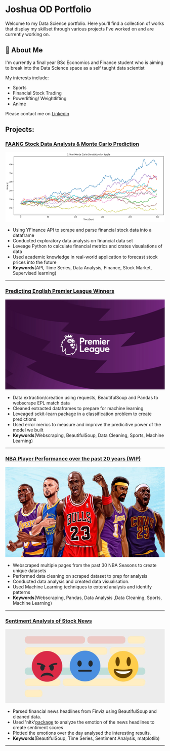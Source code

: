 # Joshua OD Portfolio

Welcome to my Data Science portfolio. Here you'll find a collection of works that display my skillset
through various projects I've worked on and are currently working on.




## 🚀 About Me
I'm currently a final year BSc Economics and Finance student who is aiming to break into the Data Science space as a self taught data scientist

My interests include:
- Sports
- Financial Stock Trading
- Powerlifting/ Weightlifting
- Anime 

Please contact me on [Linkedin](https://www.linkedin.com/in/joshua-osei/)
 
## Projects:

###  [FAANG Stock Data Analysis & Monte Carlo Prediction](https://github.com/JoshuaOD/Projects/tree/main/FAANG)
![image](https://github.com/JoshuaOD/Projects/blob/main/images/download.png)
* Using YFinance API to scrape and parse financial stock data into a dataframe 
* Conducted exploratory data analysis on financial data set
* Leveage Python to calculate financial metrics and crates visualations of data
* Used academic knowledge in real-world application to forecast stock prices into the future
* **Keywords**(API, Time Series, Data Analysis, Finance, Stock Market, Supervised learning)



---
###  [Predicting English Premier League Winners](https://github.com/JoshuaOD/Projects/tree/main/Premier%20League)
![image](https://github.com/JoshuaOD/Projects/blob/main/images/epl.jpg)
* Data extraction/creation using requests, BeautifulSoup and Pandas to webscrape EPL match data
* Cleaned extracted dataframes to prepare for machine learning
* Leveaged sckit-learn package in a classification problem to create predictions
* Used error merics to measure and improve the predicitive power of the model we built
* **Keywords**(Webscraping, BeautifulSoup, Data Cleaning, Sports, Machine Learning)

---
 
###  [NBA Player Performance over the past 20 years (WIP)](https://github.com/JoshuaOD/Projects/tree/main/NBA%20Projects)
![image](https://github.com/JoshuaOD/Projects/blob/main/images/nba.jpg)
* Webscraped multiple pages from the past 30 NBA Seasons to create unique datasets
* Performed data cleaning on scraped dataset to prep for analysis
* Conducted data analysis and created data visualisation.
* Used Machine Learning techniques to extend analysis and identify patterns
* **Keywords**(Webscraping, Pandas, Data Analysis ,Data Cleaning, Sports, Machine Learning)
---
 
 
### [Sentiment Analysis of Stock News](https://github.com/JoshuaOD/Projects/tree/main/Sentiment%20Analysis)
![image](https://github.com/JoshuaOD/Projects/blob/main/images/sentiment.jpeg)
* Parsed financial news headlines from Finviz using BeautifulSoup and cleaned data.
* Used 'nltk'[package](https://www.nltk.org/api/nltk.sentiment.html) to analyze the emotion of the news headlines to create sentiment scores
* Plotted the emotions over the day analysed the interesting results.
* **Keywords**(BeautifulSoup, Time Series, Sentiment Analysis, matplotlib)
---
 
 

 
